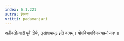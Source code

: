 ```yaml
---
index: 6.1.221
sutra: ईवत्याः
vritti: padamanjari
---
```


 अहीवतीत्यादौ पूर्वं दीर्घः, ठ्संज्ञायाम्ऽ इति वत्वम्। योगविभागश्चिन्त्यप्रयोजनः ॥